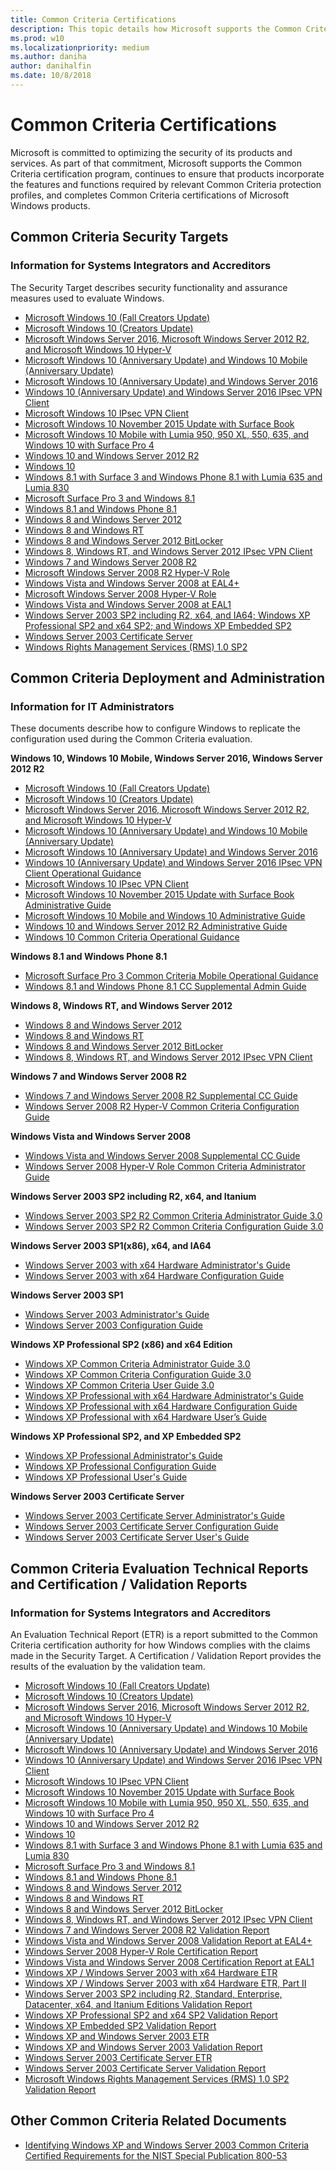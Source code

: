 ```yaml
---
title: Common Criteria Certifications
description: This topic details how Microsoft supports the Common Criteria certification program.
ms.prod: w10
ms.localizationpriority: medium
ms.author: daniha
author: danihalfin
ms.date: 10/8/2018
---
```


# Common Criteria Certifications

Microsoft is committed to optimizing the security of its products and services. As part of that commitment, Microsoft supports the Common Criteria certification program, continues to ensure that products incorporate the features and functions required by relevant Common Criteria protection profiles, and completes Common Criteria certifications of Microsoft Windows products.

## Common Criteria Security Targets

### Information for Systems Integrators and Accreditors

The Security Target describes security functionality and assurance measures used to evaluate Windows.

  - [Microsoft Windows 10 (Fall Creators Update)](https://download.microsoft.com/download/B/6/A/B6A5EC2C-6351-4FB9-8FF1-643D4BD5BE6E/Windows%2010%201709%20GP%20OS%20Security%20Target.pdf)
  - [Microsoft Windows 10 (Creators Update)](https://download.microsoft.com/download/e/8/b/e8b8c42a-a0b6-4ba1-9bdc-e704e8289697/windows%2010%20version%201703%20gp%20os%20security%20target%20-%20public%20\(january%2016,%202018\)\(final\)\(clean\).pdf)
  - [Microsoft Windows Server 2016, Microsoft Windows Server 2012 R2, and Microsoft Windows 10 Hyper-V](https://download.microsoft.com/download/1/c/3/1c3b5ab0-e064-4350-a31f-48312180d9b5/st_vid10823-st.pdf)
  - [Microsoft Windows 10 (Anniversary Update) and Windows 10 Mobile (Anniversary Update)](https://download.microsoft.com/download/1/5/e/15eee6d3-f2a8-4441-8cb1-ce8c2ab91c24/windows%2010%20anniversary%20update%20mdf%20security%20target%20-%20public%20\(april%203%202017\).docx)
  - [Microsoft Windows 10 (Anniversary Update) and Windows Server 2016](https://download.microsoft.com/download/f/8/c/f8c1c2a4-719c-48ae-942f-9fd3ce5b238f/windows%2010%20au%20and%20server%202016%20gp%20os%20security%20target%20-%20public%20\(december%202%202016\)%20\(clean\).docx)
  - [Windows 10 (Anniversary Update) and Windows Server 2016 IPsec VPN Client](https://download.microsoft.com/download/b/f/5/bf59e430-e57b-462d-8dca-8ac3c93cfcff/windows%2010%20anniversary%20update%20ipsec%20vpn%20client%20security%20target%20-%20public%20\(december%2029%202016\)%20\(clean\).docx)
  - [Microsoft Windows 10 IPsec VPN Client](https://download.microsoft.com/download/3/7/2/372beb03-b1ed-4bb6-9b9b-b8f43afc570d/st_vid10746-st.pdf)
  - [Microsoft Windows 10 November 2015 Update with Surface Book](https://download.microsoft.com/download/a/c/2/ac2a6ed8-4d2f-4f48-a9bf-f059d6c9af38/windows%2010%20mdf3%20security%20target%20-%20public%20\(june%2022%202016\)\(final\).docx)
  - [Microsoft Windows 10 Mobile with Lumia 950, 950 XL, 550, 635, and Windows 10 with Surface Pro 4](https://www.niap-ccevs.org/st/st_vid10677-st.pdf)
  - [Windows 10 and Windows Server 2012 R2](http://www.commoncriteriaportal.org/files/epfiles/st_windows10.pdf)
  - [Windows 10](https://www.niap-ccevs.org/st/st_vid10677-st.pdf)
  - [Windows 8.1 with Surface 3 and Windows Phone 8.1 with Lumia 635 and Lumia 830](https://www.niap-ccevs.org/st/st_vid10635-st.pdf)
  - [Microsoft Surface Pro 3 and Windows 8.1](https://www.niap-ccevs.org/st/st_vid10632-st.pdf)
  - [Windows 8.1 and Windows Phone 8.1](https://www.niap-ccevs.org/st/st_vid10592-st.pdf)
  - [Windows 8 and Windows Server 2012](https://www.niap-ccevs.org/st/st_vid10520-st.pdf)
  - [Windows 8 and Windows RT](https://www.niap-ccevs.org/st/st_vid10620-st.pdf)
  - [Windows 8 and Windows Server 2012 BitLocker](http://www.commoncriteriaportal.org/files/epfiles/st_vid10540-st.pdf)
  - [Windows 8, Windows RT, and Windows Server 2012 IPsec VPN Client](http://www.commoncriteriaportal.org/files/epfiles/st_vid10529-st.pdf)
  - [Windows 7 and Windows Server 2008 R2](http://www.commoncriteriaportal.org/files/epfiles/st_vid10390-st.pdf)
  - [Microsoft Windows Server 2008 R2 Hyper-V Role](http://www.microsoft.com/download/en/details.aspx?id=29305)
  - [Windows Vista and Windows Server 2008 at EAL4+](http://www.commoncriteriaportal.org/files/epfiles/st_vid10291-st.pdf)
  - [Microsoft Windows Server 2008 Hyper-V Role](http://www.commoncriteriaportal.org/files/epfiles/0570b_pdf.pdf)
  - [Windows Vista and Windows Server 2008 at EAL1](http://www.commoncriteriaportal.org/files/epfiles/efs-t005_msvista_msserver2008_eal1_st_v1.0.pdf)
  - [Windows Server 2003 SP2 including R2, x64, and IA64; Windows XP Professional SP2 and x64 SP2; and Windows XP Embedded SP2](http://www.commoncriteriaportal.org/files/epfiles/st_vid10184-st.pdf)
  - [Windows Server 2003 Certificate Server](http://www.commoncriteriaportal.org/files/epfiles/st_vid9507-st.pdf)
  - [Windows Rights Management Services (RMS) 1.0 SP2](http://www.commoncriteriaportal.org/files/epfiles/st_vid10224-st.pdf)

## Common Criteria Deployment and Administration

### Information for IT Administrators

These documents describe how to configure Windows to replicate the configuration used during the Common Criteria evaluation.

**Windows 10, Windows 10 Mobile, Windows Server 2016, Windows Server 2012 R2**

  
  - [Microsoft Windows 10 (Fall Creators Update)](https://download.microsoft.com/download/5/D/2/5D26F473-0FCE-4AC4-9065-6AEC0FE5B693/Windows%2010%201709%20GP%20OS%20Administrative%20Guide.pdf)
  - [Microsoft Windows 10 (Creators Update)](https://download.microsoft.com/download/e/9/7/e97f0c7f-e741-4657-8f79-2c0a7ca928e3/windows%2010%20cu%20gp%20os%20operational%20guidance%20\(jan%208%202017%20-%20public\).pdf)
  - [Microsoft Windows Server 2016, Microsoft Windows Server 2012 R2, and Microsoft Windows 10 Hyper-V](https://download.microsoft.com/download/d/c/4/dc40b5c8-49c2-4587-8a04-ab3b81eb6fc4/st_vid10823-agd.pdf)
  - [Microsoft Windows 10 (Anniversary Update) and Windows 10 Mobile (Anniversary Update)](https://download.microsoft.com/download/4/c/1/4c1f4ea4-2d66-4232-a0f5-925b2bc763bc/windows%2010%20au%20operational%20guidance%20\(16%20mar%202017\)\(clean\).docx)
  - [Microsoft Windows 10 (Anniversary Update) and Windows Server 2016](https://download.microsoft.com/download/b/5/2/b52e9081-05c6-4895-91a3-732bfa0eb4da/windows%2010%20au%20and%20server%202016%20gp%20os%20operational%20guidance%20\(final\).docx)
  - [Windows 10 (Anniversary Update) and Windows Server 2016 IPsec VPN Client Operational Guidance](https://download.microsoft.com/download/2/c/c/2cc8f929-233e-4a40-b673-57b449680984/windows%2010%20au%20and%20server%202016%20ipsec%20vpn%20client%20operational%20guidance%20\(21%20dec%202016\)%20\(public\).docx)
  - [Microsoft Windows 10 IPsec VPN Client](https://download.microsoft.com/download/3/3/f/33fa01dd-b380-46e1-833f-fd85854b4022/st_vid10746-agd.pdf)
  - [Microsoft Windows 10 November 2015 Update with Surface Book Administrative Guide](https://download.microsoft.com/download/3/2/c/32c6fa02-b194-478f-a0f6-0215b47d0f40/windows%2010%20mdf3%20mobile%20device%20pp%20operational%20guidance%20\(may%2027,%202016\)\(public\).docx)
  - [Microsoft Windows 10 Mobile and Windows 10 Administrative Guide](https://download.microsoft.com/download/2/d/c/2dce3435-9328-48e2-9813-c2559a8d39fa/microsoft%20windows%2010%20and%20windows%2010%20mobile%20guidance.pdf)
  - [Windows 10 and Windows Server 2012 R2 Administrative Guide](https://download.microsoft.com/download/0/f/d/0fd33c9a-98ac-499e-882f-274f80f3d4f0/microsoft%20windows%2010%20and%20server%202012%20r2%20gp%20os%20guidance.pdf)
  - [Windows 10 Common Criteria Operational Guidance](https://download.microsoft.com/download/d/6/f/d6fb4cec-f0f2-4d00-ab2e-63bde3713f44/windows%2010%20mobile%20device%20operational%20guidance.pdf)

**Windows 8.1 and Windows Phone 8.1**

  - [Microsoft Surface Pro 3 Common Criteria Mobile Operational Guidance](https://download.microsoft.com/download/b/e/3/be365594-daa5-4af3-a6b5-9533d61eae32/surface%20pro%203%20mobile%20operational%20guidance.docx)
  - [Windows 8.1 and Windows Phone 8.1 CC Supplemental Admin Guide](https://download.microsoft.com/download/b/0/e/b0e30225-5017-4241-ac0a-6c40bc8e6714/mobile%20operational%20guidance.docx)

**Windows 8, Windows RT, and Windows Server 2012**

  - [Windows 8 and Windows Server 2012](https://download.microsoft.com/download/6/0/b/60b27ded-705a-4751-8e9f-642e635c3cf3/microsoft%20windows%208%20windows%20server%202012%20common%20criteria%20supplemental%20admin%20guidance.docx)
  - [Windows 8 and Windows RT](https://download.microsoft.com/download/8/6/e/86e8c001-8556-4949-90cf-f5beac918026/microsoft%20windows%208%20microsoft%20windows%20rt%20common%20criteria%20supplemental%20admin.docx)
  - [Windows 8 and Windows Server 2012 BitLocker](https://download.microsoft.com/download/0/8/4/08468080-540b-4326-91bf-f2a33b7e1764/administrative%20guidance%20for%20software%20full%20disk%20encryption%20clients.pdf)
  - [Windows 8, Windows RT, and Windows Server 2012 IPsec VPN Client](https://download.microsoft.com/download/a/9/f/a9fd7e2d-023b-4925-a62f-58a7f1a6bd47/microsoft%20windows%208%20windows%20server%202012%20supplemental%20admin%20guidance%20ipsec%20vpn%20client.docx)

**Windows 7 and Windows Server 2008 R2**

  - [Windows 7 and Windows Server 2008 R2 Supplemental CC Guide](https://www.microsoft.com/downloads/en/details.aspx?familyid=ee05b6d0-9939-4765-9217-63083bb94a00)
  - [Windows Server 2008 R2 Hyper-V Common Criteria Configuration Guide](http://www.microsoft.com/download/en/details.aspx?id=29308)

**Windows Vista and Windows Server 2008**

  - [Windows Vista and Windows Server 2008 Supplemental CC Guide](http://www.microsoft.com/downloads/en/details.aspx?familyid=06166288-24c4-4c42-9daa-2b2473ddf567)
  - [Windows Server 2008 Hyper-V Role Common Criteria Administrator Guide](http://www.microsoft.com/downloads/en/details.aspx?familyid=cb19538d-9e13-4ab6-af38-8f48abfdad08)

**Windows Server 2003 SP2 including R2, x64, and Itanium**

  - [Windows Server 2003 SP2 R2 Common Criteria Administrator Guide 3.0](http://www.microsoft.com/downloads/details.aspx?familyid=39598841-e693-4891-9234-cfd1550f3949)
  - [Windows Server 2003 SP2 R2 Common Criteria Configuration Guide 3.0](http://www.microsoft.com/downloads/details.aspx?familyid=4f7b6a93-0307-480f-a5af-a20268cbd7cc)

**Windows Server 2003 SP1(x86), x64, and IA64**

  - [Windows Server 2003 with x64 Hardware Administrator's Guide](http://www.microsoft.com/downloads/details.aspx?familyid=8a26829f-c177-4b79-913a-4135fb7b96ef)
  - [Windows Server 2003 with x64 Hardware Configuration Guide](http://www.microsoft.com/downloads/details.aspx?familyid=3f9ecd0a-74dd-4d23-a4e5-d7b63fed70e8)

**Windows Server 2003 SP1**

  - [Windows Server 2003 Administrator's Guide](http://www.microsoft.com/downloads/en/details.aspx?familyid=75736009-59e9-4a71-879e-cf581817b8cc)
  - [Windows Server 2003 Configuration Guide](http://www.microsoft.com/downloads/en/details.aspx?familyid=a0ad1856-beb7-4285-b47c-381e8a210c38)

**Windows XP Professional SP2 (x86) and x64 Edition**

  - [Windows XP Common Criteria Administrator Guide 3.0](http://www.microsoft.com/downloads/details.aspx?familyid=9a7f0b16-72ce-4675-aec8-58785c4e37ee)
  - [Windows XP Common Criteria Configuration Guide 3.0](http://www.microsoft.com/downloads/details.aspx?familyid=165da57d-f066-4ddf-9462-cbecfcd68694)
  - [Windows XP Common Criteria User Guide 3.0](http://www.microsoft.com/downloads/details.aspx?familyid=7c1a4761-9b9e-429c-84eb-cd7b034c5779)
  - [Windows XP Professional with x64 Hardware Administrator's Guide](http://www.microsoft.com/downloads/details.aspx?familyid=346f041e-d641-4af7-bdea-c5a3246d0431)
  - [Windows XP Professional with x64 Hardware Configuration Guide](http://www.microsoft.com/downloads/details.aspx?familyid=a7075319-cc3d-4420-a00b-8c9a7068ad54)
  - [Windows XP Professional with x64 Hardware User’s Guide](http://www.microsoft.com/downloads/details.aspx?familyid=26c49cf5-6159-4197-97ce-bf1fdfc54569)

**Windows XP Professional SP2, and XP Embedded SP2**

  - [Windows XP Professional Administrator's Guide](http://www.microsoft.com/downloads/en/details.aspx?familyid=9bcac470-a0b3-4d34-a561-fa8308c0ff60)
  - [Windows XP Professional Configuration Guide](http://www.microsoft.com/downloads/en/details.aspx?familyid=9f04915e-571a-422d-8ffa-5797051e81de)
  - [Windows XP Professional User's Guide](http://www.microsoft.com/downloads/en/details.aspx?familyid=d39d0028-7093-495c-80da-2b5b29a54bd8)

**Windows Server 2003 Certificate Server**

  - [Windows Server 2003 Certificate Server Administrator's Guide](http://www.microsoft.com/downloads/en/details.aspx?familyid=445093d8-45e2-4cf6-884c-8802c1e6cb2d)
  - [Windows Server 2003 Certificate Server Configuration Guide](http://www.microsoft.com/downloads/en/details.aspx?familyid=46abc8b5-11be-4e3d-85c2-63226c3688d2)
  - [Windows Server 2003 Certificate Server User's Guide](http://www.microsoft.com/downloads/en/details.aspx?familyid=74f66d84-2654-48d0-b9b5-b383d383425e)

## Common Criteria Evaluation Technical Reports and Certification / Validation Reports

### Information for Systems Integrators and Accreditors

An Evaluation Technical Report (ETR) is a report submitted to the Common Criteria certification authority for how Windows complies with the claims made in the Security Target. A Certification / Validation Report provides the results of the evaluation by the validation team.

  - [Microsoft Windows 10 (Fall Creators Update)](https://download.microsoft.com/download/2/C/2/2C20D013-0610-4047-B2FA-516819DFAE0A/Windows%2010%201709%20GP%20OS%20Certification%20Report.pdf) 
  - [Microsoft Windows 10 (Creators Update)](https://download.microsoft.com/download/3/2/c/32cdf627-dd23-4266-90ff-2f9685fd15c0/2017-49%20inf-2218%20cr.pdf)
  - [Microsoft Windows Server 2016, Microsoft Windows Server 2012 R2, and Microsoft Windows 10 Hyper-V](https://download.microsoft.com/download/a/3/3/a336f881-4ac9-4c79-8202-95289f86bb7a/st_vid10823-vr.pdf)
  - [Microsoft Windows 10 (Anniversary Update) and Windows 10 Mobile (Anniversary Update)](https://download.microsoft.com/download/f/2/f/f2f7176e-34f4-4ab0-993c-6606d207bb3c/st_vid10752-vr.pdf)
  - [Microsoft Windows 10 (Anniversary Update) and Windows Server 2016](https://download.microsoft.com/download/5/4/8/548cc06e-c671-4502-bebf-20d38e49b731/2016-36-inf-1779.pdf)
  - [Windows 10 (Anniversary Update) and Windows Server 2016 IPsec VPN Client](https://download.microsoft.com/download/2/0/a/20a8e686-3cd9-43c4-a22a-54b552a9788a/st_vid10753-vr.pdf)
  - [Microsoft Windows 10 IPsec VPN Client](https://download.microsoft.com/download/9/b/6/9b633763-6078-48aa-b9ba-960da2172a11/st_vid10746-vr.pdf)
  - [Microsoft Windows 10 November 2015 Update with Surface Book](https://download.microsoft.com/download/d/c/b/dcb7097d-1b9f-4786-bb07-3c169fefb579/st_vid10715-vr.pdf)
  - [Microsoft Windows 10 Mobile with Lumia 950, 950 XL, 550, 635, and Windows 10 with Surface Pro 4](https://www.niap-ccevs.org/st/st_vid10694-vr.pdf)
  - [Windows 10 and Windows Server 2012 R2](https://www.commoncriteriaportal.org/files/epfiles/cr_windows10.pdf)
  - [Windows 10](https://www.niap-ccevs.org/st/st_vid10677-vr.pdf)
  - [Windows 8.1 with Surface 3 and Windows Phone 8.1 with Lumia 635 and Lumia 830](https://www.niap-ccevs.org/st/st_vid10635-vr.pdf)
  - [Microsoft Surface Pro 3 and Windows 8.1](https://www.niap-ccevs.org/st/st_vid10632-vr.pdf)
  - [Windows 8.1 and Windows Phone 8.1](https://www.niap-ccevs.org/st/st_vid10592-vr.pdf)
  - [Windows 8 and Windows Server 2012](https://www.niap-ccevs.org/st/st_vid10520-vr.pdf)
  - [Windows 8 and Windows RT](https://www.niap-ccevs.org/st/st_vid10620-vr.pdf)
  - [Windows 8 and Windows Server 2012 BitLocker](http://www.commoncriteriaportal.org/files/epfiles/st_vid10540-vr.pdf)
  - [Windows 8, Windows RT, and Windows Server 2012 IPsec VPN Client](http://www.commoncriteriaportal.org/files/epfiles/st_vid10529-vr.pdf)
  - [Windows 7 and Windows Server 2008 R2 Validation Report](http://www.commoncriteriaportal.org/files/epfiles/st_vid10390-vr.pdf)
  - [Windows Vista and Windows Server 2008 Validation Report at EAL4+](http://www.commoncriteriaportal.org/files/epfiles/st_vid10291-vr.pdf)
  - [Windows Server 2008 Hyper-V Role Certification Report](http://www.commoncriteriaportal.org/files/epfiles/0570a_pdf.pdf)
  - [Windows Vista and Windows Server 2008 Certification Report at EAL1](http://www.commoncriteriaportal.org/files/epfiles/efs-t005_msvista_msserver2008_eal1_cr_v1.0.pdf)
  - [Windows XP / Windows Server 2003 with x64 Hardware ETR](http://www.microsoft.com/downloads/details.aspx?familyid=6e8d98f9-25b9-4c85-9bd9-24d91ea3c9ef)
  - [Windows XP / Windows Server 2003 with x64 Hardware ETR, Part II](http://www.microsoft.com/downloads/details.aspx?familyid=0c35e7d8-9c56-4686-b902-d5ffb9915658)
  - [Windows Server 2003 SP2 including R2, Standard, Enterprise, Datacenter, x64, and Itanium Editions Validation Report](http://www.commoncriteriaportal.org/files/epfiles/20080303_st_vid10184-vr.pdf)
  - [Windows XP Professional SP2 and x64 SP2 Validation Report](http://www.commoncriteriaportal.org/files/epfiles/20080303_st_vid10184-vr.pdf)
  - [Windows XP Embedded SP2 Validation Report](http://www.commoncriteriaportal.org/files/epfiles/20080303_st_vid10184-vr.pdf)
  - [Windows XP and Windows Server 2003 ETR](http://www.microsoft.com/downloads/details.aspx?familyid=63cf2a1e-f578-4bb5-9245-d411f0f64265)
  - [Windows XP and Windows Server 2003 Validation Report](http://www.commoncriteriaportal.org/files/epfiles/st_vid9506-vr.pdf)
  - [Windows Server 2003 Certificate Server ETR](http://www.microsoft.com/downloads/details.aspx?familyid=a594e77f-dcbb-4787-9d68-e4689e60a314)
  - [Windows Server 2003 Certificate Server Validation Report](http://www.commoncriteriaportal.org/files/epfiles/st_vid9507-vr.pdf)
  - [Microsoft Windows Rights Management Services (RMS) 1.0 SP2 Validation Report](http://www.commoncriteriaportal.org/files/epfiles/st_vid10224-vr.pdf)

## Other Common Criteria Related Documents

  - [Identifying Windows XP and Windows Server 2003 Common Criteria Certified Requirements for the NIST Special Publication 800-53](https://download.microsoft.com/download/a/9/6/a96d1dfc-2bd4-408d-8d93-e0ede7529691/xpws03_ccto800-53.doc)

